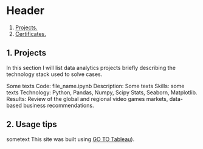 # Header


1. [ Projects. ](#desc)
2. [ Certificates. ](#usage)

<a name="desc"></a>
## 1. Projects

In this section I will list data analytics projects briefly describing the technology stack used to solve cases.

Some texts
Code: file_name.ipynb
Description: Some texts
Skills: some texts
Technology: Python, Pandas, Numpy, Scipy Stats, Seaborn, Matplotlib.
Results: Review of the global and regional video games markets, data-based business recommendations.

<a name="usage"></a>
## 2. Usage tips

sometext
This site was built using [GO TO Tableau](https://public.tableau.com/app/profile/habiba.akl/viz/SalesDashboard_17141692655530/SalesDashboard?publish=yes&fbclid=IwZXh0bgNhZW0CMTAAAR3ttLk5yvT5L3YU5NVqmN0Wfe61UoTLXjYJO8_1L7dpu22q2c3VXHp3RU0_aem_AfhenYl5BhuyXZHo8MZH8-cVy2MXvV-XD1svR2RY2QXFI5vMokKdb9K7PouS91nR3cEJfQXKXlyZo6SWzrm-80dA)).
